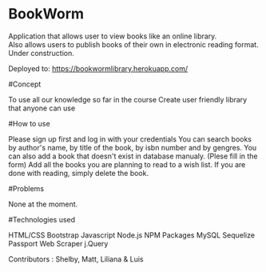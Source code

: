 # BookWorm

Application that allows user to view books like an online library. <br>
Also allows users to publish books of their own in electronic reading format. <br>
Under construction.

Deployed to: https://bookwormlibrary.herokuapp.com/

#Concept

To use all our knowledge so far in the course
Create user friendly library that anyone can use

#How to use

Please sign up first and log in with your credentials
You can search books by author's name, by title of the book, by isbn number and by gengres.
You can also add a book that doesn't exist in database manualy. (Plese fill in the form)
Add all the books you are planning to read to a wish list.
If you are done with reading, simply delete the book.

#Problems

None at the moment. 


#Technologies used

HTML/CSS
Bootstrap
Javascript
Node.js
NPM Packages
MySQL
Sequelize
Passport
Web Scraper
j.Query

Contributors : Shelby, Matt, Liliana & Luis